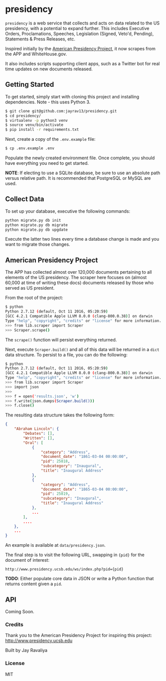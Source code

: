 # presidency

`presidency` is a web service that collects and acts on data related to the US presidency, with a potential to expand further. This includes Executive Orders, Proclamations, Speeches, Legislation (Signed, Veto'd, Pending), Statements & Press Releases, etc.

Inspired initially by the [American Presidency Project](http://presidency.ucsb.edu), it now scrapes from the APP and WhiteHouse.gov.

It also includes scripts supporting client apps, such as a Twitter bot for real time updates on new documents released.

## Getting Started

To get started, simply start with cloning this project and installing dependencies. Note - this uses Python 3.

```bash
$ git clone git@github.com:jayrav13/presidency.git
$ cd presidency/
$ virtualenv -p python3 venv
$ source venv/bin/activate
$ pip install -r requirements.txt
```

Next, create a copy of the `.env.example` file:

```bash
$ cp .env.example .env
```

Populate the newly created environment file. Once complete, you should have everything you need to get started.

**NOTE**: If electing to use a SQLite database, be sure to use an absolute path versus relative path. It is recommended that PostgreSQL or MySQL are used.

## Collect Data

To set up your database, executive the following commands:

```bash
python migrate.py db init
python migrate.py db migrate
python migrate.py db upgdate
```

Execute the latter two lines every time a database change is made and you want to migrate those changes.

## American Presidency Project

The APP has collected almost over 120,000 documents pertaining to all elements of the US presidency. The scraper here focuses on (almost 60,000 at time of writing these docs) documents released by those who served as US president.

From the root of the project:

```bash
$ python
Python 2.7.12 (default, Oct 11 2016, 05:20:59)
[GCC 4.2.1 Compatible Apple LLVM 8.0.0 (clang-800.0.38)] on darwin
Type "help", "copyright", "credits" or "license" for more information.
>>> from lib.scraper import Scraper
>>> Scraper.scrape()
```

The `scrape()` function will persist everything returned.

Next, execute `Scraper.build()` and all of this data will be returned in a `dict` data structure. To persist to a file, you can do the following:

```bash
$ python
Python 2.7.12 (default, Oct 11 2016, 05:20:59)
[GCC 4.2.1 Compatible Apple LLVM 8.0.0 (clang-800.0.38)] on darwin
Type "help", "copyright", "credits" or "license" for more information.
>>> from lib.scraper import Scraper
>>> import json
>>> 
>>> f = open('results.json', 'w')
>>> f.write(json.dumps(Scraper.build()))
>>> f.close()
```

The resulting data structure takes the following form:

```json
{
    "Abraham Lincoln": {
        "Debates": [], 
        "Written": [], 
        "Oral": [
            {
                "category": "Address", 
                "document_date": "1861-03-04 00:00:00", 
                "pid": 25818, 
                "subcategory": "Inaugural", 
                "title": "Inaugural Address"
            }, 
            {
                "category": "Address", 
                "document_date": "1865-03-04 00:00:00", 
                "pid": 25819, 
                "subcategory": "Inaugural", 
                "title": "Inaugural Address"
            },
            ...
		],
		....
	},
	...
}
```

An example is available at `data/presidency.json`.

The final step is to visit the following URL, swapping in `{pid}` for the document of interest:

`http://www.presidency.ucsb.edu/ws/index.php?pid={pid}`

**TODO**: Either populate core data in JSON or write a Python function that returns content given a `pid`.

## API

Coming Soon.

### Credits
Thank you to the American Presidency Project for inspiring this project: http://www.presidency.ucsb.edu

Built by Jay Ravaliya

### License
MIT